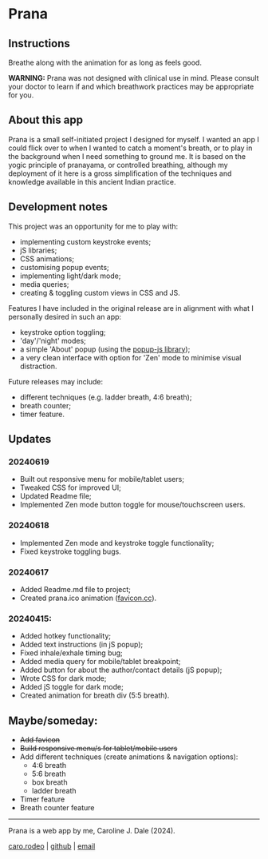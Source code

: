 # Prana
## Instructions
Breathe along with the animation for as long as feels good.

__WARNING:__ Prana was not designed with clinical use in mind. Please consult your doctor to learn if and which breathwork practices may be appropriate for you.
      
## About this app
Prana is a small self-initiated project I designed for myself. I wanted an app I could flick over to when I wanted to catch a moment's breath, or to play in the background when I need something to ground me. It is based on the yogic principle of pranayama, or controlled breathing, although my deployment of it here is a gross simplification of the techniques and knowledge available in this ancient Indian practice.

## Development notes

This project was an opportunity for me to play with: 
 + implementing custom keystroke events;
 + jS libraries;
 + CSS animations;
 + customising popup events;
 + implementing light/dark mode;
 + media queries;
 + creating & toggling custom views in CSS and JS.

Features I have included in the original release are in alignment with what I personally desired in such an app:

+ keystroke option toggling;
+ 'day'/'night' modes;
+ a simple 'About' popup (using the [popup-js library](http://popup.js.org));
+ a very clean interface with option for 'Zen' mode to minimise visual distraction.

Future releases may include:
+ different techniques (e.g. ladder breath, 4:6 breath);
+ breath counter;
+ timer feature.


## Updates
### 20240619
+ Built out responsive menu for mobile/tablet users;
+ Tweaked CSS for improved UI;
+ Updated Readme file;
+ Implemented Zen mode button toggle for mouse/touchscreen users.

### 20240618
+ Implemented Zen mode and keystroke toggle functionality;
+ Fixed keystroke toggling bugs.

### 20240617
 + Added Readme.md file to project;
 + Created prana.ico animation ([favicon.cc](http://favicon.cc)).

### 20240415:
+ Added hotkey functionality;
+ Added text instructions (in jS popup);
+ Fixed inhale/exhale timing bug;
+ Added media query for mobile/tablet breakpoint;
+ Added button for about the author/contact details (jS popup);
+ Wrote CSS for dark mode;
+ Added jS toggle for dark mode;
+ Created animation for breath div (5:5 breath).


## Maybe/someday:
+ ~~Add favicon~~
+ ~~Build responsive menu/s for tablet/mobile users~~
+ Add different techniques (create animations & navigation options):
    + 4:6 breath
    + 5:6 breath
    + box breath
    + ladder breath
+ Timer feature
+ Breath counter feature
---
Prana is a web app by me, Caroline J. Dale (2024).

[caro.rodeo](https://caro.rodeo) | [github](http://github.com/carolinejdale) | [email](mailto:carolinejdale@gmail.com)